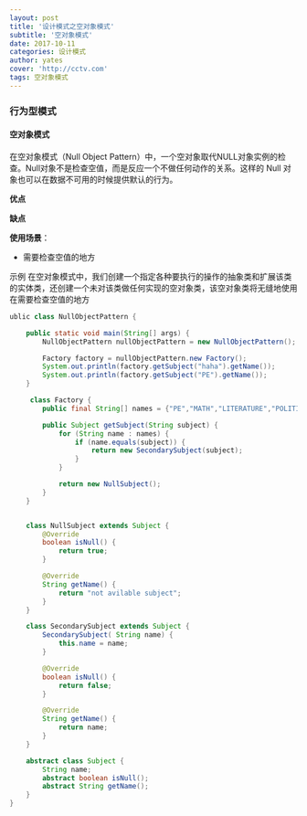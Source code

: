 ```yaml
---
layout: post
title: '设计模式之空对象模式'
subtitle: '空对象模式'
date: 2017-10-11
categories: 设计模式
author: yates
cover: 'http://cctv.com'
tags: 空对象模式
---
```


### 行为型模式
#### 空对象模式
在空对象模式（Null Object Pattern）中，一个空对象取代NULL对象实例的检查。Null对象不是检查空值，而是反应一个不做任何动作的关系。这样的 Null 对象也可以在数据不可用的时候提供默认的行为。

**优点** 

**缺点**

**使用场景**：  

- 需要检查空值的地方

示例
在空对象模式中，我们创建一个指定各种要执行的操作的抽象类和扩展该类的实体类，还创建一个未对该类做任何实现的空对象类，该空对象类将无缝地使用在需要检查空值的地方
```java
ublic class NullObjectPattern {

    public static void main(String[] args) {
        NullObjectPattern nullObjectPattern = new NullObjectPattern();

        Factory factory = nullObjectPattern.new Factory();
        System.out.println(factory.getSubject("haha").getName());
        System.out.println(factory.getSubject("PE").getName());
    }

     class Factory {
        public final String[] names = {"PE","MATH","LITERATURE","POLITICAL"};

        public Subject getSubject(String subject) {
            for (String name : names) {
                if (name.equals(subject)) {
                    return new SecondarySubject(subject);
                }
            }

            return new NullSubject();
        }
    }


    class NullSubject extends Subject {
        @Override
        boolean isNull() {
            return true;
        }

        @Override
        String getName() {
            return "not avilable subject";
        }
    }

    class SecondarySubject extends Subject {
        SecondarySubject( String name) {
            this.name = name;
        }

        @Override
        boolean isNull() {
            return false;
        }

        @Override
        String getName() {
            return name;
        }
    }

    abstract class Subject {
        String name;
        abstract boolean isNull();
        abstract String getName();
    }
}
```